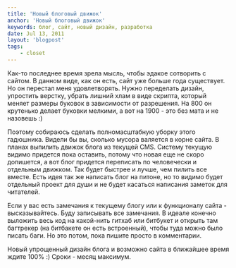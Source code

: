 ```yaml
---
title: 'Новый блоговый движок'
anchor: 'Новый блоговый движок'
keywords: блог, сайт, новый дизайн, разработка
date: Jul 13, 2011
layout: 'blogpost'
tags:
    - closet
---
```


Как-то последнее время зрела мысль, чтобы эдакое сотворить с сайтом. В данном виде, как он есть, сайт уже больше года существует. Но он перестал меня удовлетворять. Нужно переделать дизайн, упростить верстку, убрать лишний хлам в виде скрипта, который меняет размеры буковок в зависимости от разрешения. На 800 он крутенько делает буковки мелкими, а вот на 1900 - это без мата и не назовешь :)

<!-- cut -->

Поэтому собираюсь сделать полномасштабную уборку этого гадюшника. Видели бы вы, сколько мусора валяется в корне сайта. В планах выпилить движок блога из текущей CMS. Систему текущую видимо придется пока оставить, потому что новая еще не скоро допишется, а вот блог придется переписать по человечески и отдельным движком. Так будет быстрее и лучше, чем пилить все вместе. Есть идея так же написать блог на питоне, но то видимо будет отдельный проект для души и не будет касаться написания заметок для читателей.

Если у вас есть замечания к текущему блогу или к функционалу сайта - высказывайтесь. Буду записывать все замечания. В идеале конечно выложить весь код на какой-нить гитхаб или битбукет и открыть там багтрекер (на битбакете он есть встроенный), чтобы туда можно было писать баги. Но это потом, пока пишите просто в комментарии.

Новый упрощенный дизайн блога и возможно сайта в ближайшее время ждите 100% :) Сроки - месяц максимум.

